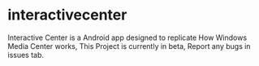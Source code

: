 # interactivecenter
Interactive Center is a Android app designed to replicate How Windows Media Center works, This Project is currently in beta, Report any bugs in issues tab.
